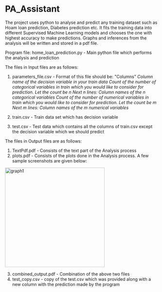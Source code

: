 # PA_Assistant
The project uses python to analyse and predict any training dataset such as Hoam loan prediction, Diabetes prediction etc. It fits the training data into different Supervised Machine Learning models and chooses the one with highest accuracy to make predictions. Graphs and inferences from the analysis will be written and stored in a pdf file. 

Program file:
home_loan_prediction.py - Main python file which performs the analysis and prediction

The files in Input files are as follows:
1. parameters_file.csv - Format of this file should be: 
                            "Columns"
                             *Column name of the decision variable in your train data*
                             *Count of the number of categorical variables in train which you would like to consider for prediction. Let the count be n*
                             *Next n lines: Column names of the n categorical variables*
                             *Count of the number of numerical variables in train which you would like to consider for prediction. Let the count be m*
                             *Next m lines: Column names of the m numerical variables*

2. train.csv - Train data set which has decision variable
3. test.csv - Test data which contains all the columns of train.csv except the decision variable which we should predict

The files in Output files are as follows:
1. TextPdf.pdf - Consists of the text part of the Analysis process
2. plots.pdf - Consists of the plots done in the Analysis process. A few sample screenshots are given below:

<img width="327" alt="graph1" src="https://user-images.githubusercontent.com/57533513/102979146-a9d2b200-452b-11eb-93a2-58da19a86dde.PNG">


3. combined_output.pdf - Combination of the above two files
4. test_copy.csv - copy of the test.csv which was provided along with a new column with the prediction made by the program

